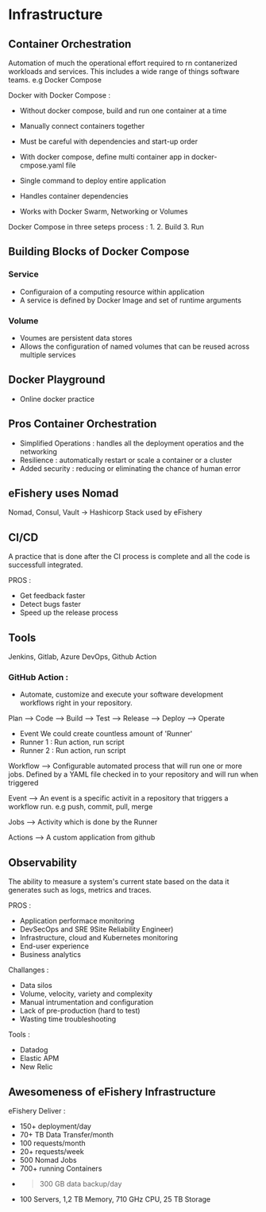 # Infrastructure

## Container Orchestration

Automation of much the operational effort required to rn contanerized workloads and services. This includes a wide range of things software teams. e.g Docker Compose

Docker with Docker Compose :
- Without docker compose, build and run one container at a time
- Manually connect containers together
- Must be careful with dependencies and start-up order

- With docker compose, define multi container app in docker-cmpose.yaml file
- Single command to deploy entire application
- Handles container dependencies
- Works with Docker Swarm, Networking or Volumes

Docker Compose in three seteps process :
1. 
2. Build
3. Run

## Building Blocks of Docker Compose

### Service
- Configuraion of a computing resource within application
- A service is defined by Docker Image and set of runtime arguments

### Volume
- Voumes are persistent data stores
- Allows the configuration of named volumes that can be reused across multiple services

## Docker Playground
- Online docker practice

## Pros Container Orchestration
- Simplified Operations : handles all the deployment operatios and the networking
- Resilience : automatically restart or scale a container or a cluster
- Added security : reducing or eliminating the chance of human error

## eFishery uses Nomad
Nomad, Consul, Vault -> Hashicorp Stack used by eFishery

## CI/CD
A practice that is done after the CI process is complete and all the code is successfull integrated.

PROS :
- Get feedback faster
- Detect bugs faster
- Speed up the release process

## Tools
Jenkins, Gitlab, Azure DevOps, Github Action

### GitHub Action :
- Automate, customize and execute your software development workflows right in your repository.

Plan --> Code --> Build --> Test --> Release --> Deploy --> Operate

- Event 
We could create countless amount of 'Runner' 
- Runner 1 : Run action, run script
- Runner 2 : Run action, run script

Workflow --> Configurable automated process that will run one or more jobs. Defined by a YAML file checked in to your repository and will run when triggered

Event --> An event is a specific activit in a repository that triggers a workflow run. e.g push, commit, pull, merge

Jobs --> Activity which is done by the Runner

Actions --> A custom application from github

## Observability

The ability to measure a system's current state based on the data it generates such as logs, metrics and traces.

PROS :
- Application performace monitoring
- DevSecOps and SRE 9Site Reliability Engineer)
- Infrastructure, cloud and Kubernetes monitoring
- End-user experience
- Business analytics

Challanges :
- Data silos
- Volume, velocity, variety and complexity
- Manual intrumentation and configuration
- Lack of pre-production (hard to test)
- Wasting time troubleshooting

Tools :
- Datadog
- Elastic APM
- New Relic

## Awesomeness of eFishery Infrastructure

eFishery Deliver :
- 150+ deployment/day
- 70+ TB Data Transfer/month
- 100 requests/month
- 20+ requests/week
- 500 Nomad Jobs
- 700+ running Containers
- >300 GB data backup/day
- 100 Servers, 1,2 TB Memory,  710 GHz CPU, 25 TB Storage